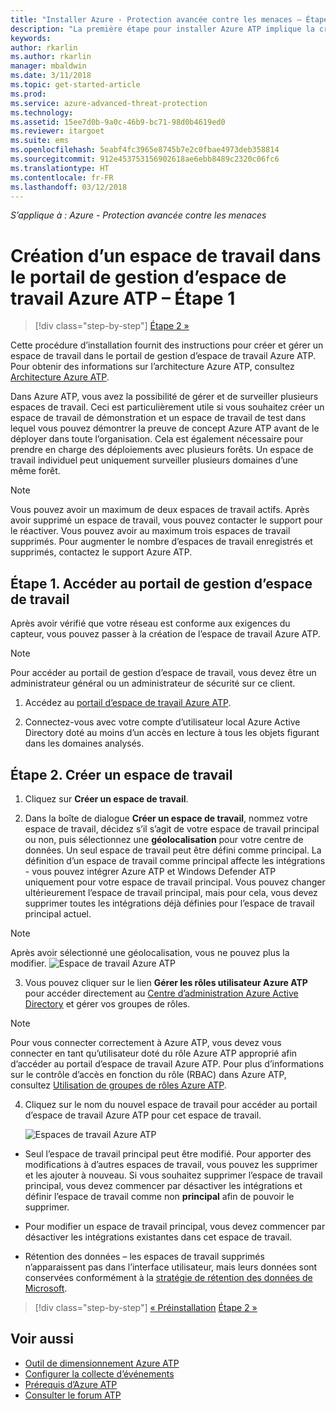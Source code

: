 ```yaml
---
title: "Installer Azure - Protection avancée contre les menaces – Étape 1 | Microsoft Docs"
description: "La première étape pour installer Azure ATP implique la création d’un espace de travail pour votre déploiement Azure ATP."
keywords: 
author: rkarlin
ms.author: rkarlin
manager: mbaldwin
ms.date: 3/11/2018
ms.topic: get-started-article
ms.prod: 
ms.service: azure-advanced-threat-protection
ms.technology: 
ms.assetid: 15ee7d0b-9a0c-46b9-bc71-98d0b4619ed0
ms.reviewer: itargoet
ms.suite: ems
ms.openlocfilehash: 5eabf4fc3965e8745b7e2c0fbae4973deb358814
ms.sourcegitcommit: 912e453753156902618ae6ebb8489c2320c06fc6
ms.translationtype: HT
ms.contentlocale: fr-FR
ms.lasthandoff: 03/12/2018
---
```

*S’applique à : Azure - Protection avancée contre les menaces*


# <a name="creating-a-workspace-in-the-azure-atp-workspace-management-portal---step-1"></a>Création d’un espace de travail dans le portail de gestion d’espace de travail Azure ATP – Étape 1

>[!div class="step-by-step"]
[Étape 2 »](install-atp-step2.md)

Cette procédure d’installation fournit des instructions pour créer et gérer un espace de travail dans le portail de gestion d’espace de travail Azure ATP. Pour obtenir des informations sur l’architecture Azure ATP, consultez [Architecture Azure ATP](atp-architecture.md).

Dans Azure ATP, vous avez la possibilité de gérer et de surveiller plusieurs espaces de travail. Ceci est particulièrement utile si vous souhaitez créer un espace de travail de démonstration et un espace de travail de test dans lequel vous pouvez démontrer la preuve de concept Azure ATP avant de le déployer dans toute l’organisation. Cela est également nécessaire pour prendre en charge des déploiements avec plusieurs forêts. Un espace de travail individuel peut uniquement surveiller plusieurs domaines d’une même forêt. 

> [!NOTE]
> Vous pouvez avoir un maximum de deux espaces de travail actifs. Après avoir supprimé un espace de travail, vous pouvez contacter le support pour le réactiver. Vous pouvez avoir au maximum trois espaces de travail supprimés. Pour augmenter le nombre d’espaces de travail enregistrés et supprimés, contactez le support Azure ATP.

## <a name="step-1-enter-the-workspace-management-portal"></a>Étape 1. Accéder au portail de gestion d’espace de travail

Après avoir vérifié que votre réseau est conforme aux exigences du capteur, vous pouvez passer à la création de l’espace de travail Azure ATP.

> [!NOTE]
>Pour accéder au portail de gestion d’espace de travail, vous devez être un administrateur général ou un administrateur de sécurité sur ce client.


1.  Accédez au [portail d’espace de travail Azure ATP](https://portal.atp.azure.com).

2.  Connectez-vous avec votre compte d’utilisateur local Azure Active Directory doté au moins d’un accès en lecture à tous les objets figurant dans les domaines analysés.

## <a name="step-2-create-a-workspace"></a>Étape 2. Créer un espace de travail

1. Cliquez sur **Créer un espace de travail**.

2. Dans la boîte de dialogue **Créer un espace de travail**, nommez votre espace de travail, décidez s’il s’agit de votre espace de travail principal ou non, puis sélectionnez une **géolocalisation** pour votre centre de données. Un seul espace de travail peut être défini comme principal. La définition d’un espace de travail comme principal affecte les intégrations - vous pouvez intégrer Azure ATP et Windows Defender ATP uniquement pour votre espace de travail principal. Vous pouvez changer ultérieurement l’espace de travail principal, mais pour cela, vous devez supprimer toutes les intégrations déjà définies pour l’espace de travail principal actuel.
 > [!NOTE]
 > Après avoir sélectionné une géolocalisation, vous ne pouvez plus la modifier.
    ![Espace de travail Azure ATP](media/create-workspace.png)

3. Vous pouvez cliquer sur le lien **Gérer les rôles utilisateur Azure ATP** pour accéder directement au [Centre d’administration Azure Active Directory](https://docs.microsoft.com/azure/active-directory/active-directory-assign-admin-roles-azure-portal) et gérer vos groupes de rôles.

 > [!NOTE]
 > Pour vous connecter correctement à Azure ATP, vous devez vous connecter en tant qu’utilisateur doté du rôle Azure ATP approprié afin d’accéder au portail d’espace de travail Azure ATP. Pour plus d’informations sur le contrôle d’accès en fonction du rôle (RBAC) dans Azure ATP, consultez [Utilisation de groupes de rôles Azure ATP](atp-role-groups.md).

4. Cliquez sur le nom du nouvel espace de travail pour accéder au portail d’espace de travail Azure ATP pour cet espace de travail.

    ![Espaces de travail Azure ATP](media/atp-workspaces.png)

- Seul l’espace de travail principal peut être modifié. Pour apporter des modifications à d’autres espaces de travail, vous pouvez les supprimer et les ajouter à nouveau. Si vous souhaitez supprimer l’espace de travail principal, vous devez commencer par désactiver les intégrations et définir l’espace de travail comme non **principal** afin de pouvoir le supprimer.
- Pour modifier un espace de travail principal, vous devez commencer par désactiver les intégrations existantes dans cet espace de travail.

- Rétention des données – les espaces de travail supprimés n’apparaissent pas dans l’interface utilisateur, mais leurs données sont conservées conformément à la [stratégie de rétention des données de Microsoft](https://www.microsoft.com/trustcenter/privacy/you-own-your-data).


>[!div class="step-by-step"]
[« Préinstallation](configure-port-mirroring.md)
[Étape 2 »](install-atp-step2.md)


## <a name="see-also"></a>Voir aussi
- [Outil de dimensionnement Azure ATP](http://aka.ms/aatpsizingtool)
- [Configurer la collecte d’événements](configure-event-collection.md)
- [Prérequis d’Azure ATP](atp-prerequisites.md)
- [Consulter le forum ATP](https://aka.ms/azureatpcommunity)
